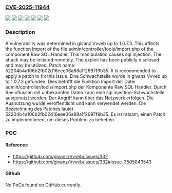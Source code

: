 ### [CVE-2025-11944](https://cve.mitre.org/cgi-bin/cvename.cgi?name=CVE-2025-11944)
![](https://img.shields.io/static/v1?label=Product&message=Vvveb&color=blue)
![](https://img.shields.io/static/v1?label=Version&message=1.0.7.0%20&color=brightgreen)
![](https://img.shields.io/static/v1?label=Version&message=1.0.7.1%20&color=brightgreen)
![](https://img.shields.io/static/v1?label=Version&message=1.0.7.2%20&color=brightgreen)
![](https://img.shields.io/static/v1?label=Version&message=1.0.7.3%20&color=brightgreen)
![](https://img.shields.io/static/v1?label=Vulnerability&message=Injection&color=brightgreen)
![](https://img.shields.io/static/v1?label=Vulnerability&message=SQL%20Injection&color=brightgreen)

### Description

A vulnerability was determined in givanz Vvveb up to 1.0.7.3. This affects the function Import of the file admin/controller/tools/import.php of the component Raw SQL Handler. This manipulation causes sql injection. The attack may be initiated remotely. The exploit has been publicly disclosed and may be utilized. Patch name: 52204b4a106b2fb02d16eee06a88a1f2697f9b35. It is recommended to apply a patch to fix this issue.
Eine Schwachstelle wurde in givanz Vvveb up to 1.0.7.3 gefunden. Dies betrifft die Funktion Import der Datei admin/controller/tools/import.php der Komponente Raw SQL Handler. Durch Beeinflussen mit unbekannten Daten kann eine sql injection-Schwachstelle ausgenutzt werden. Der Angriff kann über das Netzwerk erfolgen. Die Ausnutzung wurde veröffentlicht und kann verwendet werden. Die Bezeichnung des Patches lautet 52204b4a106b2fb02d16eee06a88a1f2697f9b35. Es ist ratsam, einen Patch zu implementieren, um dieses Problem zu beheben.

### POC

#### Reference
- https://github.com/givanz/Vvveb/issues/332
- https://github.com/givanz/Vvveb/issues/332#issue-3505043543

#### Github
No PoCs found on GitHub currently.

